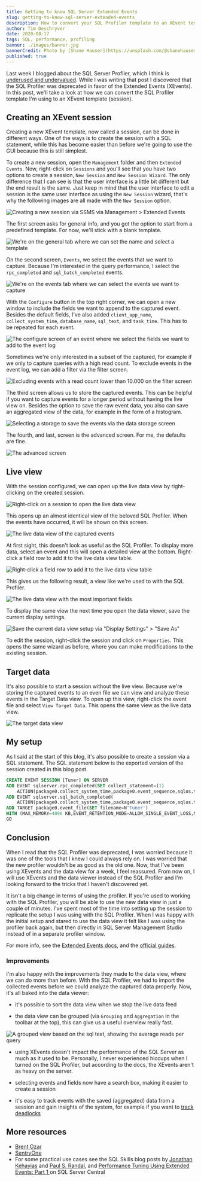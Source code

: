 ```yaml
---
title: Getting to know SQL Server Extended Events
slug: getting-to-know-sql-server-extended-events
description: How to convert your SQL Profiler template to an XEvent template.
author: Tim Deschryver
date: 2020-08-17
tags: SQL, performance, profiling
banner: ./images/banner.jpg
bannerCredit: Photo by [Shane Hauser](https://unsplash.com/@shanehauser) on [Unsplash](https://unsplash.com)
published: true
---
```


Last week I blogged about the SQL Server Profiler, which I think is [underused and undervalued](/blog/sql-server-profiler-underused-and-undervalued). While I was writing that post I discovered that the SQL Profiler was deprecated in favor of the Extended Events (XEvents). In this post, we'll take a look at how we can convert the SQL Profiler template I'm using to an XEvent template (session).

## Creating an XEvent session

Creating a new XEvent template, now called a session, can be done in different ways. One of the ways is to create the session with a SQL statement, while this has become easier than before we're going to use the GUI because this is still simplest.

To create a new session, open the `Management` folder and then `Extended Events`.
Now, right-click on `Sessions` and you'll see that you have two options to create a session, `New Session` and `New Session Wizard`.
The only difference that I can see is that the user interface is a little bit different but the end result is the same.
Just keep in mind that the user interface to edit a session is the same user interface as using the `New Session` wizard, that's why the following images are all made with the `New Session` option.

![Creating a new session via SSMS via Management > Extended Events](./images/new-session.png)

The first screen asks for general info, and you got the option to start from a predefined template.
For now, we'll stick with a blank template.

![We're on the general tab where we can set the name and select a template](./images/new-session-general.png)

On the second screen, `Events`, we select the events that we want to capture.
Because I'm interested in the query performance, I select the `rpc_completed` and `sql_batch_completed` events.

![We're on the events tab where we can select the events we want to capture](./images/new-session-events.png)

With the `Configure` button in the top right corner, we can open a new window to include the fields we want to append to the captured event.
Besides the default fields, I've also added `client_app_name`, `collect_system_time`, `database_name`, `sql_text`, and `task_time`. This has to be repeated for each event.

![The configure screen of an event where we select the fields we want to add to the event log](./images/new-session-configure-events.png)

Sometimes we're only interested in a subset of the captured, for example if we only to capture queries with a high read count.
To exclude events in the event log, we can add a filter via the filter screen.

![Excluding events with a read count lower than 10.000 on the filter screen](./images/new-session-filter-fields.png)

The third screen allows us to store the captured events.
This can be helpful if you want to capture events for a longer period without having the live view on.
Besides the option to save the raw event data, you also can save an aggregated view of the data, for example in the form of a histogram.

![Selecting a storage to save the events via the data storage screen](./images/new-session-data-storage.png)

The fourth, and last, screen is the advanced screen.
For me, the defaults are fine.

![The advanced screen](./images/new-session-advanced.png)

## Live view

With the session configured, we can open up the live data view by right-clicking on the created session.

![Right-click on a session to open the live data view](./images/watch-live-data.png)

This opens up an almost identical view of the beloved SQL Profiler.
When the events have occurred, it will be shown on this screen.

![The live data view of the captured events](./images/live-view.png)

At first sight, this doesn't look as useful as the SQL Profiler.
To display more data, select an event and this will open a detailed view at the bottom.
Right-click a field row to add it to the live data view table.

![Right-click a field row to add it to the live data view table](./images/watch-live-data-add-field.png)

This gives us the following result, a view like we're used to with the SQL Profiler.

![The live data view with the most important fields](./images/watch-live-data-fields.png)

To display the same view the next time you open the data viewer, save the current display settings.

![Save the current data view setup via "Display Settings" > "Save As"](./images/watch-live-data-save-display-settings.png)

To edit the session, right-click the session and click on `Properties`.
This opens the same wizard as before, where you can make modifications to the existing session.

## Target data

It's also possible to start a session without the live view.
Because we're storing the captured events to an even file we can view and analyze these events in the Target Data view.
To open up this view, right-click the event file and select `View Target Data`.
This opens the same view as the live data view.

![The target data view](./images/view-target-data.png)

## My setup

As I said at the start of this blog, it's also possible to create a session via a SQL statement.
The SQL statement below is the exported version of the session created in this blog post.

```sql
CREATE EVENT SESSION [Tuner] ON SERVER
ADD EVENT sqlserver.rpc_completed(SET collect_statement=(1)
    ACTION(package0.collect_system_time,package0.event_sequence,sqlos.task_time,sqlserver.client_app_name,sqlserver.client_hostname,sqlserver.database_id,sqlserver.database_name,sqlserver.plan_handle,sqlserver.session_id,sqlserver.sql_text,sqlserver.transaction_id)),
ADD EVENT sqlserver.sql_batch_completed(
    ACTION(package0.collect_system_time,package0.event_sequence,sqlos.task_time,sqlserver.client_app_name,sqlserver.client_hostname,sqlserver.database_id,sqlserver.database_name,sqlserver.plan_handle,sqlserver.session_id,sqlserver.sql_text,sqlserver.transaction_id))
ADD TARGET package0.event_file(SET filename=N'Tuner')
WITH (MAX_MEMORY=4096 KB,EVENT_RETENTION_MODE=ALLOW_SINGLE_EVENT_LOSS,MAX_DISPATCH_LATENCY=30 SECONDS,MAX_EVENT_SIZE=0 KB,MEMORY_PARTITION_MODE=NONE,TRACK_CAUSALITY=ON,STARTUP_STATE=OFF)
GO
```

## Conclusion

When I read that the SQL Profiler was deprecated, I was worried because it was one of the tools that I knew I could always rely on.
I was worried that the new profiler wouldn't be as good as the old one. Now, that I've been using XEvents and the data view for a week, I feel reassured.
From now on, I will use XEvents and the data viewer instead of the SQL Profiler and I'm looking forward to the tricks that I haven't discovered yet.

It isn't a big change in terms of using the profiler. If you're used to working with the SQL Profiler, you will be able to use the new data view in just a couple of minutes. I've spent most of the time into setting up the session to replicate the setup I was using with the SQL Profiler. When I was happy with the initial setup and stared to use the data view it felt like I was using the profiler back again, but then directly in SQL Server Management Studio instead of in a separate profiler window.

For more info, see the [Extended Events docs](https://docs.microsoft.com/en-us/sql/relational-databases/extended-events/extended-events?view=sql-server-ver15), and the [official guides](https://docs.microsoft.com/en-us/sql/relational-databases/extended-events/manage-event-sessions-in-the-object-explorer?view=sql-server-ver15).

### Improvements

I'm also happy with the improvements they made to the data view, where we can do more than before. With the SQL Profiler, we had to import the collected events before we could analyze the captured data properly. Now, it's all baked into the data viewer:

- it's possible to sort the data view when we stop the live data feed

- the data view can be grouped (via `Grouping` and `Aggregation` in the toolbar at the top), this can give us a useful overview really fast.

![A grouped view based on the sql text, showing the average reads per query](./images/data-view-aggregate.png)

- using XEvents doesn't impact the performance of the SQL Server as much as it used to be. Personally, I never experienced hiccups when I turned on the SQL Profiler, but according to the docs, the XEvents aren't as heavy on the server.

- selecting events and fields now have a search box, making it easier to create a session

- it's easy to track events with the saved (aggregated) data from a session and gain insights of the system, for example if you want to [track deadlocks](https://www.sqlskills.com/blogs/paul/getting-historical-deadlock-info-using-extended-events/)

## More resources

- [Brent Ozar](https://www.brentozar.com/extended-events/)
- [SentryOne](https://www.sentryone.com/blog/tag/extended-events)
- For some practical use cases see the SQL Skills blog posts by [Jonathan Kehayias](https://www.sqlskills.com/blogs/jonathan/category/extended-events/) and [Paul S. Randal](https://www.sqlskills.com/blogs/paul/category/extended-events/), and [Performance Tuning Using Extended Events: Part 1
  ](https://www.sqlservercentral.com/articles/performance-tuning-using-extended-events-part-1) on SQL Server Central

